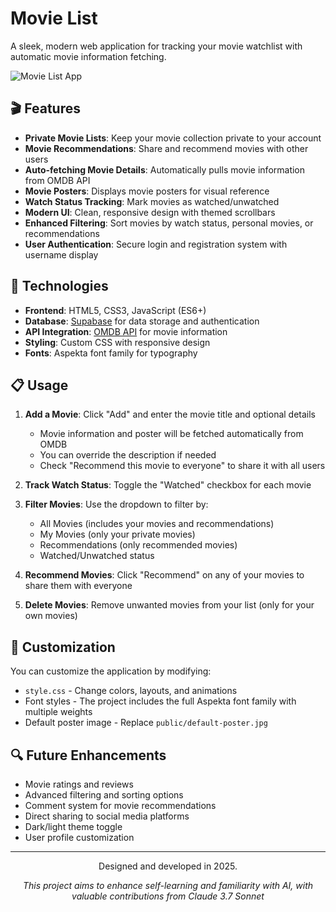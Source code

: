 # Movie List

A sleek, modern web application for tracking your movie watchlist with automatic movie information fetching.

![Movie List App](public/default-poster.png)

## 🎬 Features

- **Private Movie Lists**: Keep your movie collection private to your account
- **Movie Recommendations**: Share and recommend movies with other users
- **Auto-fetching Movie Details**: Automatically pulls movie information from OMDB API
- **Movie Posters**: Displays movie posters for visual reference
- **Watch Status Tracking**: Mark movies as watched/unwatched
- **Modern UI**: Clean, responsive design with themed scrollbars
- **Enhanced Filtering**: Sort movies by watch status, personal movies, or recommendations
- **User Authentication**: Secure login and registration system with username display

## 🚀 Technologies

- **Frontend**: HTML5, CSS3, JavaScript (ES6+)
- **Database**: [Supabase](https://supabase.com) for data storage and authentication
- **API Integration**: [OMDB API](https://www.omdbapi.com) for movie information
- **Styling**: Custom CSS with responsive design
- **Fonts**: Aspekta font family for typography

## 📋 Usage

1. **Add a Movie**: Click "Add" and enter the movie title and optional details

   - Movie information and poster will be fetched automatically from OMDB
   - You can override the description if needed
   - Check "Recommend this movie to everyone" to share it with all users

2. **Track Watch Status**: Toggle the "Watched" checkbox for each movie

3. **Filter Movies**: Use the dropdown to filter by:

   - All Movies (includes your movies and recommendations)
   - My Movies (only your private movies)
   - Recommendations (only recommended movies)
   - Watched/Unwatched status

4. **Recommend Movies**: Click "Recommend" on any of your movies to share them with everyone

5. **Delete Movies**: Remove unwanted movies from your list (only for your own movies)

## 🎨 Customization

You can customize the application by modifying:

- `style.css` - Change colors, layouts, and animations
- Font styles - The project includes the full Aspekta font family with multiple weights
- Default poster image - Replace `public/default-poster.jpg`

## 🔍 Future Enhancements

- Movie ratings and reviews
- Advanced filtering and sorting options
- Comment system for movie recommendations
- Direct sharing to social media platforms
- Dark/light theme toggle
- User profile customization

---

<p align="center">Designed and developed in 2025.</p>
<p align="center"><i>This project aims to enhance self-learning and familiarity with AI, with valuable contributions from Claude 3.7 Sonnet</i></p>
